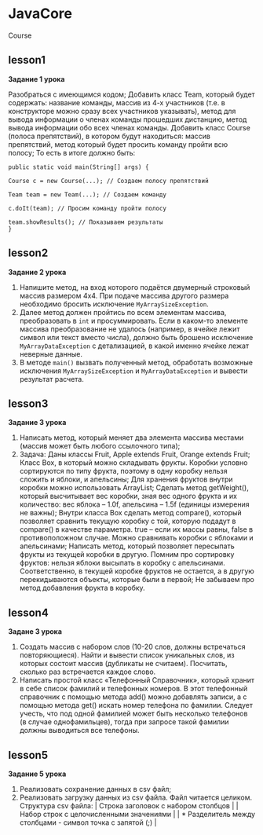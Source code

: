 # JavaCore
Course

## lesson1
**Задание 1 урока**

Разобраться с имеющимся кодом;
Добавить класс Team, который будет содержать: название команды, массив из 4-х участников (т.е. в конструкторе можно сразу всех участников указывать), метод для вывода информации о членах команды прошедших дистанцию, метод вывода информации обо всех членах команды.
Добавить класс Course (полоса препятствий), в котором будут находиться: массив препятствий, метод который будет просить команду пройти всю полосу; То есть в итоге должно быть:
      
    public static void main(String[] args) {
      
    Course c = new Course(...); // Создаем полосу препятствий

    Team team = new Team(...); // Создаем команду

    c.doIt(team); // Просим команду пройти полосу

    team.showResults(); // Показываем результаты
    }
    
## lesson2
**Задание 2 урока**

1. Напишите метод, на вход которого подаётся двумерный строковый массив размером 4х4. При подаче массива другого размера необходимо бросить исключение ```MyArraySizeException```.
2. Далее метод должен пройтись по всем элементам массива, преобразовать в `int` и просуммировать. Если в каком-то элементе массива преобразование не удалось (например, в ячейке лежит символ или текст вместо числа), должно быть брошено исключение `MyArrayDataException` с детализацией, в какой именно ячейке лежат неверные данные.
3. В методе `main()` вызвать полученный метод, обработать возможные исключения `MyArraySizeException` и `MyArrayDataException` и вывести результат расчета.

## lesson3
**Задание 3 урока**

1. Написать метод, который меняет два элемента массива местами (массив может быть любого ссылочного типа);
2. Задача:
Даны классы Fruit, Apple extends Fruit, Orange extends Fruit;
Класс Box, в который можно складывать фрукты. Коробки условно сортируются по типу фрукта, поэтому в одну коробку нельзя сложить и яблоки, и апельсины;
Для хранения фруктов внутри коробки можно использовать ArrayList;
Сделать метод getWeight(), который высчитывает вес коробки, зная вес одного фрукта и их количество: вес яблока – 1.0f, апельсина – 1.5f (единицы измерения не важны);
Внутри класса Box сделать метод compare(), который позволяет сравнить текущую коробку с той, которую подадут в compare() в качестве параметра. true – если их массы равны, false в противоположном случае. Можно сравнивать коробки с яблоками и апельсинами;
Написать метод, который позволяет пересыпать фрукты из текущей коробки в другую. Помним про сортировку фруктов: нельзя яблоки высыпать в коробку с апельсинами. Соответственно, в текущей коробке фруктов не остается, а в другую перекидываются объекты, которые были в первой;
Не забываем про метод добавления фрукта в коробку.

## lesson4
**Задане 3 урока**

1. Создать массив с набором слов (10-20 слов, должны встречаться повторяющиеся). Найти и вывести список уникальных слов, из которых состоит массив (дубликаты не считаем). Посчитать, сколько раз встречается каждое слово.
2. Написать простой класс «Телефонный Справочник», который хранит в себе список фамилий и телефонных номеров. В этот телефонный справочник с помощью метода add() можно добавлять записи, а с помощью метода get() искать номер телефона по фамилии. Следует учесть, что под одной фамилией может быть несколько телефонов (в случае однофамильцев), тогда при запросе такой фамилии должны выводиться все телефоны.

## lesson5
**Задание 5 урока**

1. Реализовать сохранение данных в csv файл;
2. Реализовать загрузку данных из csv файла. Файл читается целиком.
Структура csv файла:
| Строка заголовок с набором столбцов |
| Набор строк с целочисленными значениями |
| * Разделитель между столбцами - символ точка с запятой (;) |
